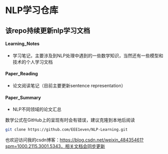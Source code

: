 # NLP学习仓库

## 该repo持续更新nlp学习文档

#### Learning_Notes

* 学习笔记，主要涉及到NLP处理中遇到的一些数学知识，当然还有一些模型和技术的个人学习文档

#### Paper_Reading

* 论文阅读笔记（目前主要更新sentence representation）

#### Paper_Summary

* NLP不同领域的论文汇总



数学公式在GitHub上的呈现有时会有错误，建议克隆到本地后阅读

```bash
git clone https://github.com/EEE1even/NLP-Learning.git
```

也欢迎访问我的csdn博客：https://blog.csdn.net/weixin_48435461?spm=1000.2115.3001.5343，相关文档会同步更新
